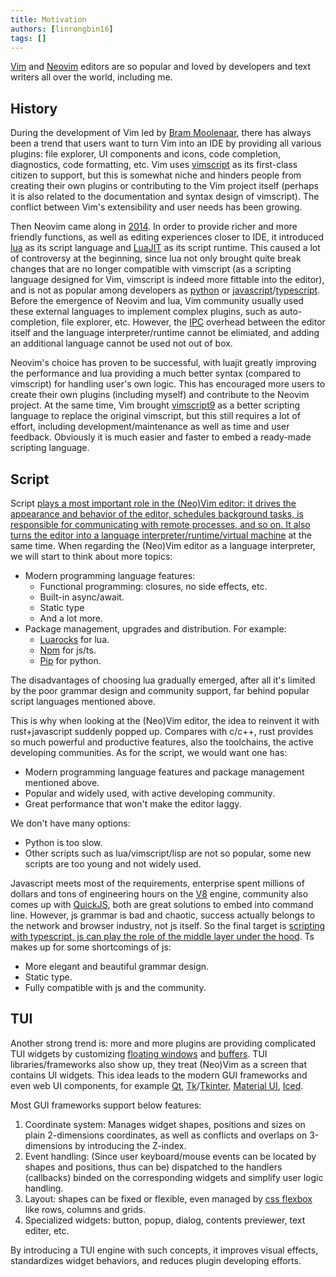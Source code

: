 ```yaml
---
title: Motivation
authors: [linrongbin16]
tags: []
---
```


[Vim](https://www.vim.org/) and [Neovim](https://neovim.io/) editors are so popular and loved by developers and text writers all over the world, including me.

## History

During the development of Vim led by [Bram Moolenaar](https://en.wikipedia.org/wiki/Bram_Moolenaar), there has always been a trend that users want to turn Vim into an IDE by providing all various plugins: file explorer, UI components and icons, code completion, diagnostics, code formatting, etc. Vim uses [vimscript](<https://en.wikipedia.org/wiki/Vim_(text_editor)#Vim_script>) as its first-class citizen to support, but this is somewhat niche and hinders people from creating their own plugins or contributing to the Vim project itself (perhaps it is also related to the documentation and syntax design of vimscript). The conflict between Vim's extensibility and user needs has been growing.

<!-- truncate -->

Then Neovim came along in [2014](<https://en.wikipedia.org/wiki/Vim_(text_editor)#Neovim>). In order to provide richer and more friendly functions, as well as editing experiences closer to IDE, it introduced [lua](https://www.lua.org/) as its script language and [LuaJIT](https://luajit.org/) as its script runtime. This caused a lot of controversy at the beginning, since lua not only brought quite break changes that are no longer compatible with vimscript (as a scripting language designed for Vim, vimscript is indeed more fittable into the editor), and is not as popular among developers as [python](https://www.python.org/) or [javascript](https://en.wikipedia.org/wiki/JavaScript)/[typescript](https://www.typescriptlang.org/). Before the emergence of Neovim and lua, Vim community usually used these external languages to implement complex plugins, such as auto-completion, file explorer, etc. However, the [IPC](https://en.wikipedia.org/wiki/Inter-process_communication) overhead between the editor itself and the language interpreter/runtime cannot be elimiated, and adding an additional language cannot be used not out of box.

Neovim's choice has proven to be successful, with luajit greatly improving the performance and lua providing a much better syntax (compared to vimscript) for handling user's own logic. This has encouraged more users to create their own plugins (including myself) and contribute to the Neovim project. At the same time, Vim brought [vimscript9](https://www.vim.org/vim90.php) as a better scripting language to replace the original vimscript, but this still requires a lot of effort, including development/maintenance as well as time and user feedback. Obviously it is much easier and faster to embed a ready-made scripting language.

## Script

Script [plays a most important role in the (Neo)Vim editor: it drives the appearance and behavior of the editor, schedules background tasks, is responsible for communicating with remote processes, and so on. It also turns the editor into a language interpreter/runtime/virtual machine](https://github.com/rsvim/rfc/blob/873cf96ca2ea256c0694e9396816b2ded827d08a/2-JavascriptEngine.md?plain=1#L9) at the same time. When regarding the (Neo)Vim editor as a language interpreter, we will start to think about more topics:

- Modern programming language features:
  - Functional programming: closures, no side effects, etc.
  - Built-in async/await.
  - Static type
  - And a lot more.
- Package management, upgrades and distribution. For example:
  - [Luarocks](https://luarocks.org/) for lua.
  - [Npm](https://www.npmjs.com/) for js/ts.
  - [Pip](https://packaging.python.org/en/latest/tutorials/installing-packages/) for python.

The disadvantages of choosing lua gradually emerged, after all it's limited by the poor grammar design and community support, far behind popular script languages mentioned above.

This is why when looking at the (Neo)Vim editor, the idea to reinvent it with rust+javascript suddenly popped up. Compares with c/c++, rust provides so much powerful and productive features, also the toolchains, the active developing communities. As for the script, we would want one has:

- Modern programming language features and package management mentioned above.
- Popular and widely used, with active developing community.
- Great performance that won't make the editor laggy.

We don't have many options:

- Python is too slow.
- Other scripts such as lua/vimscript/lisp are not so popular, some new scripts are too young and not widely used.

Javascript meets most of the requirements, enterprise spent millions of dollars and tons of engineering hours on the [V8](https://v8.dev/) engine, community also comes up with [QuickJS](https://bellard.org/quickjs/), both are great solutions to embed into command line. However, js grammar is bad and chaotic, success actually belongs to the network and browser industry, not js itself. So the final target is [scripting with typescript, js can play the role of the middle layer under the hood](https://github.com/rsvim/rfc/blob/873cf96ca2ea256c0694e9396816b2ded827d08a/2-JavascriptEngine.md?plain=1#L25). Ts makes up for some shortcomings of js:

- More elegant and beautiful grammar design.
- Static type.
- Fully compatible with js and the community.

## TUI

Another strong trend is: more and more plugins are providing complicated TUI widgets by customizing [floating windows](https://neovim.io/doc/user/api.html#_floating-windows) and [buffers](https://vimhelp.org/windows.txt.html#buffers). TUI libraries/frameworks also show up, they treat (Neo)Vim as a screen that contains UI widgets. This idea leads to the modern GUI frameworks and even web UI components, for example [Qt](https://www.qt.io/), [Tk](https://www.tcl.tk/)/[Tkinter](https://docs.python.org/3/library/tkinter.html), [Material UI](https://mui.com/material-ui/), [Iced](https://iced.rs/).

Most GUI frameworks support below features:

1. Coordinate system: Manages widget shapes, positions and sizes on plain 2-dimensions coordinates, as well as conflicts and overlaps on 3-dimensions by introducing the Z-index.
2. Event handling: (Since user keyboard/mouse events can be located by shapes and positions, thus can be) dispatched to the handlers (callbacks) binded on the corresponding widgets and simplify user logic handling.
3. Layout: shapes can be fixed or flexible, even managed by [css flexbox](https://developer.mozilla.org/en-US/docs/Web/CSS/CSS_flexible_box_layout/Basic_concepts_of_flexbox) like rows, columns and grids.
4. Specialized widgets: button, popup, dialog, contents previewer, text editer, etc.

By introducing a TUI engine with such concepts, it improves visual effects, standardizes widget behaviors, and reduces plugin developing efforts.
